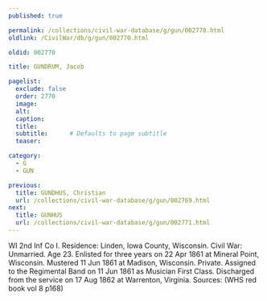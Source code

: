 ```yaml
---
published: true

permalink: /collections/civil-war-database/g/gun/002770.html
oldlink: /CivilWar/db/g/gun/002770.html

oldid: 002770

title: GUNDRUM, Jacob

pagelist:
  exclude: false
  order: 2770
  image: 
  alt:
  caption:
  title:
  subtitle:      # Defaults to page subtitle
  teaser:

category: 
  - G 
  - GUN

previous:
  title: GUNDHUS, Christian
  url: /collections/civil-war-database/g/gun/002769.html  
next:
  title: GUNHUS
  url: /collections/civil-war-database/g/gun/002771.html   
---
```

WI 2nd Inf Co I. Residence: Linden, Iowa County, Wisconsin. Civil War: Unmarried. Age 23. Enlisted for three years on 22 Apr 1861 at Mineral Point, Wisconsin. Mustered 11 Jun 1861 at Madison, Wisconsin. Private. Assigned to the Regimental Band on 11 Jun 1861 as Musician First Class. Discharged from the service on 17 Aug 1862 at Warrenton, Virginia. Sources: (WHS red book vol 8 p168)